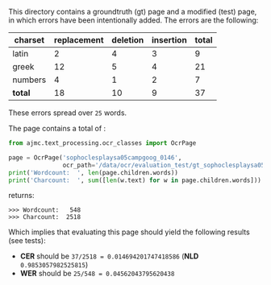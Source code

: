 This directory contains a groundtruth (gt) page and a modified (test) page, in which errors have 
been intentionally added. The errors are the following: 

| charset   | replacement | deletion | insertion | total |
| --------- | ----------- | -------- | --------- | ----- |
| latin     | 2           | 4        | 3         | 9     |
| greek     | 12          | 5        | 4         | 21    |
| numbers   | 4           | 1        | 2         | 7     |
| **total** | 18          | 10       | 9         | 37    |

These errors spread over `25` words.

The page contains a total of :

```python
from ajmc.text_processing.ocr_classes import OcrPage

page = OcrPage('sophoclesplaysa05campgoog_0146',
               ocr_path='/data/ocr/evaluation_test/gt_sophoclesplaysa05campgoog_0146.html')
print('Wordcount:  ', len(page.children.words))
print('Charcount:  ', sum([len(w.text) for w in page.children.words]))
```

returns:
```
>>> Wordcount:   548
>>> Charcount:  2518
```

Which implies that evaluating this page should yield the following results (see tests):

- **CER** should be `37/2518 = 0.014694201747418586` (**NLD** `0.9853057982525815`)
- **WER** should be `25/548 = 0.04562043795620438`

